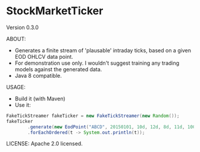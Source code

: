 # StockMarketTicker

Version 0.3.0

ABOUT:
* Generates a finite stream of 'plausable' intraday ticks, based on a given EOD OHLCV data point.
* For demonstration use only. I wouldn't suggest training any trading models against the generated data.
* Java 8 compatible.

USAGE:
* Build it (with Maven)
* Use it:
```Java
FakeTickStreamer fakeTicker = new FakeTickStreamer(new Random());
fakeTicker
        .generate(new EodPoint("ABCD", 20150101, 10d, 12d, 8d, 11d, 10000d), 100, "FASDAQ", "MATS")
        .forEachOrdered(t -> System.out.println(t));
```

LICENSE:
Apache 2.0 licensed.
